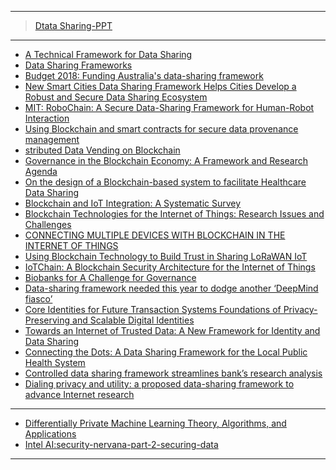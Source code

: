 



-----------

> [Dtata Sharing-PPT](https://github.com/gopala-kr/fundamentals/blob/master/use-cases/data%20sharing.pdf)

----------------
- [A Technical Framework for Data Sharing](https://scielo.conicyt.cl/scielo.php?script=sci_arttext&pid=S0718-18762014000300005)
- [Data Sharing
Frameworks](https://www.acs.org.au/content/dam/acs/acs-publications/ACS_Data-Sharing-Frameworks_FINAL_FA_SINGLE_LR.pdf)
- [Budget 2018: Funding Australia's data-sharing framework](https://www.zdnet.com/)
- [New Smart Cities Data Sharing Framework Helps Cities Develop a Robust and Secure Data Sharing Ecosystem](https://www.prnewswire.com/news-releases/new-smart-cities-data-sharing-framework-helps-cities-develop-a-robust-and-secure-data-sharing-ecosystem-300606130.html)
- [MIT: RoboChain: A Secure Data-Sharing Framework for Human-Robot Interaction](https://dam-prod.media.mit.edu/x/2018/02/20/1802.04480.pdf)
- [Using Blockchain and smart contracts for secure data
provenance management](https://arxiv.org/pdf/1709.10000.pdf)
- [stributed Data Vending on Blockchain](https://arxiv.org/pdf/1803.05871.pdf)
- [Governance in the Blockchain Economy: A Framework and Research Agenda](https://www.researchgate.net/publication/323689461_Governance_in_the_Blockchain_Economy_A_Framework_and_Research_Agenda)
- [On the design of a Blockchain-based system to facilitate Healthcare Data
Sharing](http://www.konfido-project.eu/system/files/private/konfido/on_the_design_of_a_blockchain-based_system_to_facilitate_healthcare_data_sharing.pdf)
- [Blockchain and IoT Integration: A Systematic Survey](https://www.ncbi.nlm.nih.gov/pmc/articles/PMC6111515/)
- [Blockchain Technologies for the Internet of Things:
Research Issues and Challenges](https://arxiv.org/pdf/1806.09099.pdf)
- [CONNECTING MULTIPLE DEVICES WITH BLOCKCHAIN
IN THE INTERNET OF THINGS ](https://courses.cs.ut.ee/MTAT.03.323/2016_fall/uploads/Main/002.pdf)
- [Using Blockchain Technology to Build Trust in
Sharing LoRaWAN IoT](http://www.ntulily.org/wp-content/uploads/conference/Using_Blockchain_Technology_to_Build_Trust_in_Sharing_LoRaWAN_IoT_accepted.pdf)
- [IoTChain: A Blockchain Security Architecture for the
Internet of Things](https://hal.archives-ouvertes.fr/hal-01705455/document)
- [Biobanks for
A Challenge for Governance]()
- [Data-sharing framework needed this year to dodge another ‘DeepMind fiasco’](http://www.nationalhealthexecutive.com/Health-Care-News/data-sharing-framework-needed-this-year-to-dodge-another-deepmind-fiasco)
- [Core Identities for Future Transaction Systems
Foundations of Privacy-Preserving and Scalable Digital Identities](https://static1.squarespace.com/static/5874f406ff7c50307ef72f60/t/5888dcc9725e2527d1dd66a9/1485364434573/Core-Identity-Whitepaper-v10.pdf)
- [Towards an Internet of Trusted Data:
A New Framework for Identity and Data Sharing](https://www.nist.gov/sites/default/files/documents/2016/09/16/mit_rfi_response.pdf)
- [Connecting the Dots:
A Data Sharing Framework for
the Local Public Health System ](https://www.naccho.org/uploads/downloadable-resources/Issue-Brief-Data-Sharing-Framework-NA592.pdf)
- [Controlled data sharing framework streamlines bank’s research analysis](https://sagenceconsulting.com/case-studies/controlled-data-sharing-framework/)
- [Dialing privacy and utility: a proposed data-sharing
framework to advance Internet research](https://www.caida.org/publications/papers/2010/dialing_privacy_utility/dialing_privacy_utility.pdf)

--------

- [Differentially Private
Machine Learning
Theory, Algorithms, and Applications](http://www.ece.rutgers.edu/~asarwate/nips2017/NIPS17_DPML_Tutorial.pdf)
- [Intel AI:security-nervana-part-2-securing-data ](https://ai.intel.com/security-nervana-part-2-securing-data/)
------------
